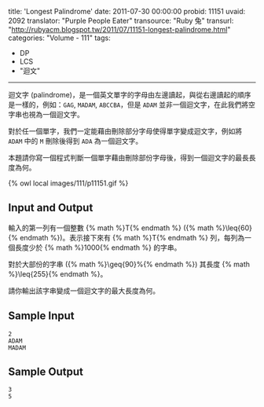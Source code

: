 title: 'Longest Palindrome'
date: 2011-07-30 00:00:00
probid: 11151
uvaid: 2092
translator: "Purple People Eater"
transource: "Ruby 兔"
transurl: "http://rubyacm.blogspot.tw/2011/07/11151-longest-palindrome.html"
categories: "Volume - 111"
tags:
- DP
- LCS
- "迴文"
---

迴文字 (palindrome)，是一個英文單字的字母由左邊讀起，與從右邊讀起的順序是一樣的，例如：`GAG`, `MADAM`, `ABCCBA`，但是 `ADAM` 並非一個迴文字，在此我們將空字串也視為一個迴文字。

對於任一個單字，我們一定能藉由刪除部分字母使得單字變成迴文字，例如將 `ADAM` 中的 `M` 刪除後得到 `ADA` 為一個迴文字。

本題請你寫一個程式判斷一個單字藉由刪除部份字母後，得到一個迴文字的最長長度為何。

{% owl local images/111/p11151.gif %}

<!-- more -->

## Input and Output ##

輸入的第一列有一個整數 {% math %}T{% endmath %} ({% math %}\leq{60}{% endmath %})。表示接下來有 {% math %}T{% endmath %} 列，每列為一個長度少於 {% math %}1000{% endmath %} 的字串。

對於大部份的字串 ({% math %}\geq{90}\%{% endmath %}) 其長度 {% math %}\leq{255}{% endmath %}。

請你輸出該字串變成一個迴文字的最大長度為何。

## Sample Input ##

	2
	ADAM
	MADAM

## Sample Output ##

	3
	5